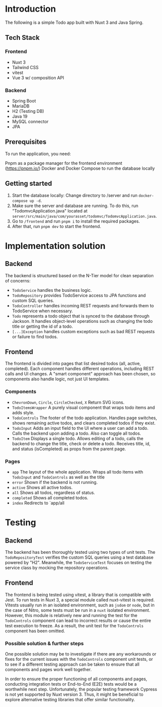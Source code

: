 # Introduction

The following is a simple Todo app built with Nuxt 3 and Java Spring.

## Tech Stack

### Frontend

- Nuxt 3
- Tailwind CSS
- vitest
- Vue 3 w/ composition API

### Backend

- Spring Boot
- MariaDB
- H2 (Testing DB)
- Java 19
- MySQL connector
- JPA

## Prerequisites

To run the application, you need:

Pnpm as a package manager for the frontend environment (https://pnpm.io/)
Docker and Docker Compose to run the database locally

## Getting started

1. Start the database locally: Change directory to /server and run `docker-compose up -d`.
2. Make sure the server and database are running. To do this, run "TodomvcApplication.java" located at `server/src/main/java/com/yourasset/todomvc/TodomvcApplication.java`.
3. Go to `/frontend` and run `pnpm i` to install the required packages.
4. After that, run `pnpm dev` to start the frontend.

# Implementation solution

## Backend

The backend is structured based on the N-Tier model for clean separation of concerns:

- `TodoService` handles the business logic.
- `TodoRepository` provides TodoService access to JPA functions and custom SQL queries.
- `TodoController` handles incoming REST requests and forwards them to TodoService when necessary.
- `Todo` represents a todo object that is synced to the database through Jackson. It handles object-level operations such as changing the todo title or getting the id of a todo.
- `[...]Exception` handles custom exceptions such as bad REST requests or failure to find todos.

## Frontend

The frontend is divided into pages that list desired todos (all, active, completed). Each component handles different operations, including REST calls and UI changes. A "smart component" approach has been chosen, so components also handle logic, not just UI templates.

### Components

- `ChevronDown`, `Circle`, `CircleChecked`, `X` Return SVG icons.
- `TodoItemsWrapper` A purely visual component that wraps todo items and adds style.
- `TodoControls` The footer of the todo application. Handles page switches, shows remaining active todos, and clears completed todos if they exist.
- `TodoInput` Adds an input field to the UI where a user can add a todo. Calls the backend upon adding a todo. Also can toggle all todos.
- `TodoItem` Displays a single todo. Allows editing of a todo, calls the backend to change the title, check or delete a todo. Receives title, id, and status (isCompleted) as props from the parent page.

### Pages

- `app` The layout of the whole application. Wraps all todo items with `TodoInput` and `TodoControls` as well as the title
- `error` Shown if the backend is not running.
- `active` Shows all active todos.
- `all` Shows all todos, regardless of status.
- `completed` Shows all completed todos.
- `index` Redirects to `app/all


# Testing

## Backend

The backend has been thoroughly tested using two types of unit tests. The `TodoRepositoryTest` verifies the custom SQL queries using a test database powered by "H2". Meanwhile, the `TodoServiceTest` focuses on testing the service class by mocking the repository operations.

## Frontend

The frontend is being tested using vitest, a library that is compatible with Jest. To run tests in Nuxt 3, a special module called nuxt-vitest is required. Vitests usually run in an isolated environment, such as `jsdom` or `node`, but in the case of Nitro, some tests must be run in a `nuxt` isolated environment. However, this module is relatively new and running the test for the `TodoControls` component can lead to incorrect results or cause the entire test execution to freeze. As a result, the unit test for the `TodoControls` component has been omitted.

### Possible solution & further steps

One possible solution may be to investigate if there are any workarounds or fixes for the current issues with the `TodoControls` component unit tests, or to see if a different testing approach can be taken to ensure that all components and pages work well together.

In order to ensure the proper functioning of all components and pages, conducting integration tests or End-to-End (E2E) tests would be a worthwhile next step. Unfortunately, the popular testing framework Cypress is not yet supported by Nuxt version 3. Thus, it might be beneficial to explore alternative testing libraries that offer similar functionality.
